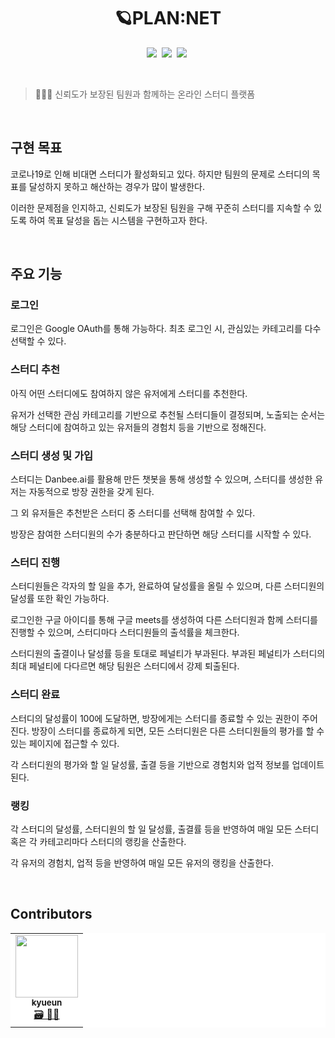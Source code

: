 <h1 align="center">🪐PLAN:NET</h1>
<p>
</p>
<div align="center">
<img src="https://img.shields.io/badge/React-61DAFB?style=flat-square&logo=React&logoColor=#61DAFB" class="center"/></a>&nbsp;
<img src="https://img.shields.io/badge/styled-components-DB7093?style=flat-square&logo=styled-components&logoColor=#DB7093" class="center"/></a>&nbsp;
<img src="https://img.shields.io/badge/redux-764ABC?style=flat-square&logo=redux&logoColor=#764ABC" class="center"/></a>&nbsp;
</div>
<p>
</p>
<div>&nbsp;</div>

  


> 👩‍👧‍👧 신뢰도가 보장된 팀원과 함께하는 온라인 스터디 플랫폼
<div>&nbsp;</div>
  

## 구현 목표

코로나19로 인해 비대면 스터디가 활성화되고 있다. 하지만 팀원의 문제로 스터디의 목표를 달성하지 못하고 해산하는 경우가 많이 발생한다.

이러한 문제점을 인지하고, 신뢰도가 보장된 팀원을 구해 꾸준히 스터디를 지속할 수 있도록 하여 목표 달성을 돕는 시스템을 구현하고자 한다.  
<div>&nbsp;</div>
  

  

## 주요 기능

### 로그인

로그인은 Google OAuth를 통해 가능하다. 최초 로그인 시, 관심있는 카테고리를 다수 선택할 수 있다.

  

### 스터디 추천

아직 어떤 스터디에도 참여하지 않은 유저에게 스터디를 추천한다.

유저가 선택한 관심 카테고리를 기반으로 추천될 스터디들이 결정되며, 노출되는 순서는 해당 스터디에 참여하고 있는 유저들의 경험치 등을 기반으로 정해진다.

  


### 스터디 생성 및 가입

스터디는 Danbee.ai를 활용해 만든 챗봇을 통해 생성할 수 있으며, 스터디를 생성한 유저는 자동적으로 방장 권한을 갖게 된다. 

그 외 유저들은 추천받은 스터디 중 스터디를 선택해 참여할 수 있다.

방장은 참여한 스터디원의 수가 충분하다고 판단하면 해당 스터디를 시작할 수 있다.

  

### 스터디 진행

스터디원들은 각자의 할 일을 추가, 완료하여 달성률을 올릴 수 있으며, 다른 스터디원의 달성률 또한 확인 가능하다.

로그인한 구글 아이디를 통해 구글 meets를 생성하여 다른 스터디원과 함께 스터디를 진행할 수 있으며, 스터디마다 스터디원들의 출석률을 체크한다.

스터디원의 출결이나 달성률 등을 토대로 페널티가 부과된다. 부과된 페널티가 스터디의 최대 페널티에 다다르면 해당 팀원은 스터디에서 강제 퇴출된다.

  

### 스터디 완료

스터디의 달성률이 100에 도달하면, 방장에게는 스터디를 종료할 수 있는 권한이 주어진다. 방장이 스터디를 종료하게 되면, 모든 스터디원은 다른 스터디원들의 평가를 할 수 있는 페이지에 접근할 수 있다.

각 스터디원의 평가와 할 일 달성률, 출결 등을 기반으로 경험치와 업적 정보를 업데이트된다.

  

### 랭킹

각 스터디의 달성률, 스터디원의 할 일 달성률, 출결률 등을 반영하여 매일 모든 스터디 혹은 각 카테고리마다 스터디의 랭킹을 산출한다.

각 유저의 경험치, 업적 등을 반영하여 매일 모든 유저의 랭킹을 산출한다.
<div>&nbsp;</div>

  

  
## Contributors

<table style="border-collapse: collapse; border: none;" bgcolor="ffffff">
  <tr style="border: none;" align="center">
    <td style="border: none;" align="center"><a href="https://github.com/minjyo"><img src="https://avatars.githubusercontent.com/u/29202047?v=4" width="100px;" alt=""/><br /><sub><b>kyueun</b></sub></a><br /><a href="https://github.com/orgs/cosmic-plannet/people/kyueun" title="Code">🗃 👩‍💻</a></td>
  </tr>
</table>
